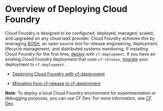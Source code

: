 # Overview of Deploying Cloud Foundry
Cloud Foundry is designed to be configured, deployed, managed, scaled, and
upgraded on any cloud IaaS provider. Cloud Foundry achieves this by leveraging
[BOSH](https://bosh.io/), an open source tool for release engineering,
deployment, lifecycle management, and distributed systems monitoring.
If installing Cloud Foundry for the first time, [deploy](https://docs.cloudfoundry.org/deploying/cf-deployment/) with `cf-deployment`.
If you have an existing Cloud Foundry deployment that uses `cf-release`, [migrate](https://docs.cloudfoundry.org/deploying/migrating.html) your deployment to `cf-deployment`.

* [Deploying Cloud Foundry with cf-deployment](https://docs.cloudfoundry.org/deploying/cf-deployment/)

* [Migrating from cf-release to cf-deployment](https://docs.cloudfoundry.org/deploying/migrating.html)

**Note**: To deploy a local Cloud Foundry environment for experimentation or debugging purposes, you can use CF Dev. For more information, see [CF Dev](https://github.com/cloudfoundry-incubator/cfdev).